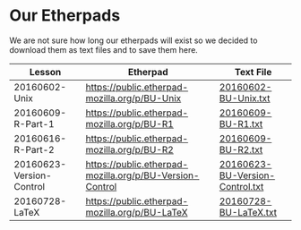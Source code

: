 # Our Etherpads 

We are not sure how long our etherpads will exist so we decided to download them as text files and to save them here. 

| Lesson | Etherpad | Text File | 
| ------ | -------- | --------- | 
| 20160602-Unix | https://public.etherpad-mozilla.org/p/BU-Unix| [20160602-BU-Unix.txt](20160602-BU-Unix.txt) | 
| 20160609-R-Part-1 | https://public.etherpad-mozilla.org/p/BU-R1 | [20160609-BU-R1.txt](20160609-BU-R1.txt) |
| 20160616-R-Part-2 | https://public.etherpad-mozilla.org/p/BU-R2 | [20160609-BU-R2.txt](20160609-BU-R2.txt) |
| 20160623-Version-Control | https://public.etherpad-mozilla.org/p/BU-Version-Control | [20160623-BU-Version-Control.txt](20160623-BU-Version-Control.txt) | 
| 20160728-LaTeX | https://public.etherpad-mozilla.org/p/BU-LaTeX | [20160728-BU-LaTeX.txt](20160728-BU-LaTeX.txt) |
